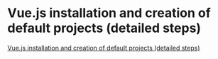 # Vue.js installation and creation of default projects (detailed steps)
[Vue.js installation and creation of default projects (detailed steps)](https://aiwithcloud.com/2022/09/16/vue-js_installation_and_creation_of_default_projects_detailed_steps/)